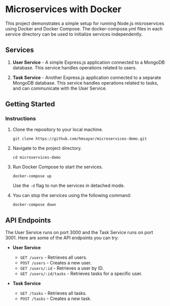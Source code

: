 # Microservices with Docker

This project demonstrates a simple setup for running Node.js microservices using Docker and Docker Compose. The docker-compose.yml files in each service directory can be used to initialize services independently.

## Services

1. **User Service** - A simple Express.js application connected to a MongoDB database. This service handles operations related to users.

2. **Task Service** - Another Express.js application connected to a separate MongoDB database. This service handles operations related to tasks, and can communicate with the User Service.

## Getting Started


### Instructions

1. Clone the repository to your local machine.

    ```
    git clone https://github.com/hmsayar/microservices-demo.git
    ```

2. Navigate to the project directory.

    ```
    cd microservices-demo
    ```

3. Run Docker Compose to start the services.

    ```
    docker-compose up
    ```

    Use the `-d` flag to run the services in detached mode.

4. You can stop the services using the following command:

    ```
    docker-compose down
    ```

## API Endpoints

The User Service runs on port 3000 and the Task Service runs on port 3001. Here are some of the API endpoints you can try:

- **User Service**

  - `GET /users` - Retrieves all users.
  - `POST /users` - Creates a new user.
  - `GET /users/:id` - Retrieves a user by ID.
  - `GET /users/:id/tasks` - Retrieves tasks for a specific user.

- **Task Service**

  - `GET /tasks` - Retrieves all tasks.
  - `POST /tasks` - Creates a new task.

